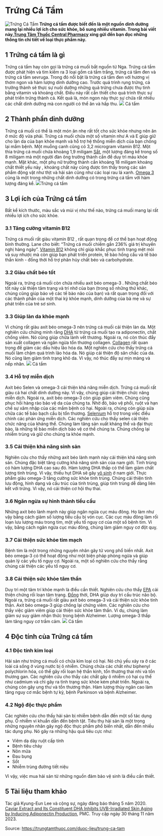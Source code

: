# Trứng Cá Tầm

![Trứng Cá Tầm](https://trungtamthuoc.com/images/others/trung-ca-tam-1-1608.jpg)
**Trứng cá tầm được biết đến là một nguồn dinh dưỡng mang lại nhiều lợi ích cho sức khỏe, bổ sung nhiều vitamin. Trong bài viết này,[Trung Tâm Thuốc Central Pharmacy](https://trungtamthuoc.com/ "Trung Tâm Thuốc Central Pharmacy") xing gửi đến bạn đọc những thông tin chi tiết về loại thực phẩm này.**
##  1 Trứng cá tầm là gì
Trứng cá tầm hay còn gọi là trứng cá muối bắt nguồn từ Nga. Trứng cá tầm được phát hiện và tìm kiếm ra 3 loại gồm cá tầm trắng, trứng cá tầm đen và trứng cá tầm sevruga. Trong đó nổi bật là trứng cá tầm đen với hương vị thơm ngon và hàm lượng dinh dưỡng cao.
Trước quá trình rụng trứng, cá trưởng thành sẽ thực sự nuôi dưỡng những quả trứng chưa được thụ tinh bằng vitamin và khoáng chất. Điều này rất cần thiết cho quá trình thực sự phát triển trứng thành cá. Kết quả là, món ngon này thực sự chứa rất nhiều các chất dinh dưỡng mà con người có thể ăn và hấp thu.
![](https://trungtamthuoc.com/images/item/trung-ca-tam-3.jpg) Cá tầm
##  2 Thành phần dinh dưỡng
Trứng cá muối có thể là một món ăn nhẹ rất tốt cho sức khỏe nhưng nên ăn ở mức độ vừa phải. Trứng cá muối chứa một số vitamin như A và E giúp giữ cho làn da của bạn khỏe mạnh và hỗ trợ hệ thống miễn dịch của bạn chống lại mầm bệnh. Một muỗng canh cũng có 3,2 microgram vitamin B12. 
Một thìa trứng cá muối chứa khoảng 1,9 miligam [Sắt](https://trungtamthuoc.com/hoat-chat/sat "Sắt"), một lượng đáng kể trong số 8 miligam mà một người đàn ông trưởng thành cần để duy trì máu khỏe mạnh. Mặt khác, một phụ nữ trưởng thành cần khoảng 18 miligam khoáng chất thiết yếu này , khoáng chất này cũng được tìm thấy trong các sản phẩm động vật như thịt và hải sản cũng như các loại rau lá xanh.
[Omega 3](https://trungtamthuoc.com/hoat-chat/omega-3 "Omega 3") cũng là một trong những chất dinh dưỡng có trong trứng cá tầm với hàm lượng đáng kể. 
![](https://trungtamthuoc.com/images/item/trung-ca-tam-2.jpg)Trứng cá tầm
##  3 Lợi ích của Trứng cá tầm
Bất kể kích thước, màu sắc và mùi vị như thế nào, trứng cá muối mang lại rất nhiều lợi ích cho sức khỏe.
### 3.1 Tăng cường vitamin B12
Trứng cá muối rất giàu vitamin B12 , rất quan trọng để cơ thể bạn hoạt động bình thường. Lane cho biết: “Trứng cá muối chiếm gần 236% giá trị khuyến nghị hàng ngày”. [Vitamin B12](https://trungtamthuoc.com/hoat-chat/vitamin-b12 "Vitamin B12") không chỉ giúp khắc phục tình trạng mệt mỏi và suy nhược mà còn giúp bạn phát triển protein, tế bào hồng cầu và tế bào thần kinh - đồng thời hỗ trợ phân hủy chất béo và carbohydrate.
### 3.2 Giàu chất béo tốt
Ngoài ra, trứng cá muối còn chứa nhiều axit béo omega-3 . Những chất béo tốt này cải thiện tâm trạng và trí nhớ của bạn (trong số những thứ khác, chúng cũng giúp bảo vệ các tế bào não của bạn) và rất quan trọng đối với các thành phần của một thai kỳ khỏe mạnh, dinh dưỡng của bà mẹ và sự phát triển của trẻ sơ sinh.
### 3.3 Giúp làn da khỏe mạnh
Vì chúng rất giàu axit béo omega-3 nên trứng cá muối cải thiện làn da. Một nghiên cứu chứng minh rằng [DHA](https://trungtamthuoc.com/hoat-chat/dha "DHA") từ trứng cá muối tạo ra adiponectin, chất chống viêm. Nó cũng giúp chữa lành vết thương. Ngoài ra, nó còn thúc đẩy sản xuất collagen và ngăn ngừa tổn thương collagen. [Collagen](https://trungtamthuoc.com/hoat-chat/collagen "Collagen") rất quan trọng để giảm các dấu hiệu lão hóa da. 
Một nghiên cứu cho thấy trứng cá muối làm chậm quá trình lão hóa da. Nó giúp cải thiện độ săn chắc của da. Nó cũng làm giảm tình trạng khô da. Vì vậy, nó thúc đẩy sự mịn màng và nếp nhăn.
![](https://trungtamthuoc.com/images/item/trung-ca-tam-4.jpg) Cá tầm
### 3.4 Hỗ trợ miễn dịch
Axit béo Selen và omega-3 cải thiện khả năng miễn dịch. Trứng cá muối rất giàu cả hai chất dinh dưỡng này. Vì vậy, chúng giúp cải thiện chức năng miễn dịch. Ngoài ra, axit béo omega-3 còn giúp giảm viêm. Chúng cũng phục hồi hàng rào bảo vệ da của chúng ta. Nhờ đó, bảo vệ phổi, ruột và hạn chế sự xâm nhập của các mầm bệnh có hại. Ngoài ra, chúng còn giúp sửa chữa các tế bào bạch cầu bị tổn thương. [Selenium](https://trungtamthuoc.com/hoat-chat/selenium "Selenium") hỗ trợ trong việc điều chỉnh các phản ứng miễn dịch. Các nghiên cứu cho thấy selen cải thiện chức năng của kháng thể. Chúng làm tăng sản xuất kháng thể và đại thực bào, là những tế bào miễn dịch bảo vệ cơ thể chúng ta. Chúng chống lại nhiễm trùng và giữ cho chúng ta khỏe mạnh. 
### 3.5 Cải thiện khả năng sinh sản
Nghiên cứu cho thấy những axit béo lành mạnh này cải thiện khả năng sinh sản. Chúng đặc biệt tăng cường khả năng sinh sản của nam giới. Tinh trùng có hàm lượng DHA cao sau đó. Hàm lượng DHA thấp có thể làm giảm chất lượng tinh trùng. Vì vậy, thiếu hụt DHA sẽ gây [vô sinh](https://trungtamthuoc.com/bai-viet/nguyen-nhan-cach-dieu-tri-va-phong-benh-vo-sinh-chung-o-nu-gioi-va-nam-gioi "vô sinh") ở nam giới.
Thực phẩm giàu omega-3 tăng cường sức khỏe tinh trùng. Chúng cải thiện tính lưu động, hình dạng và cấu trúc của tinh trùng, giúp tinh trùng dễ dàng liên kết với trứng. Vì vậy, nó cải thiện cơ hội thụ thai.
### 3.6 Ngăn ngừa sự hình thành tiểu cầu 
Những axit béo lành mạnh này giúp ngăn ngừa cục máu đông. Họ làm như vậy bằng cách giảm số lượng tiểu cầu bị vón cục. Các cục máu đông làm rối loạn lưu lượng máu trong tim, một yếu tố nguy cơ của một số bệnh tim. Vì vậy, bằng cách ngăn ngừa cục máu đông, chúng làm giảm nguy cơ đột quỵ.
### 3.7 Cải thiện sức khỏe tim mạch
Bệnh tim là một trong những nguyên nhân gây tử vong phổ biến nhất. Axit béo omega-3 có thể hoạt động như một biện pháp phòng ngừa và giúp quản lý các yếu tố nguy cơ. Ngoài ra, một số nghiên cứu cho thấy rằng chúng cải thiện các yếu tố nguy cơ.
### 3.8 Cải thiện sức khỏe tâm thần
Duy trì một tâm trí khỏe mạnh là điều cần thiết. Nghiên cứu cho thấy [EPA](https://trungtamthuoc.com/hoat-chat/epa "EPA") cải thiện chứng rối loạn tâm trạng. [Đồng](https://trungtamthuoc.com/hoat-chat/dong "Đồng") thời, DHA giúp duy trì cấu trúc não bộ. Ngoài ra, trứng cá muối rất giàu axit béo omega-3 và cải thiện sức khỏe tinh thần. Axit béo omega-3 giúp chống lại chứng viêm. Các nghiên cứu cho thấy việc giảm viêm giúp cải thiện sức khỏe tâm thần. Ví dụ, chúng làm giảm sự suy giảm nhận thức trong bệnh Alzheimer. Lượng omega-3 thấp làm tăng nguy cơ trầm cảm.
![](https://trungtamthuoc.com/images/item/trung-ca-tam-5.jpg) Cá tầm
##  4 Độc tính của Trứng cá tầm
### 4.1 Độc tính kim loại
Hải sản như trứng cá muối có chứa kim loại có hại. Nó chủ yếu xảy ra ở các loài cá sống ở vùng nước bị ô nhiễm. Chúng chứa các chất như biphenyl polychlorin hóa, có thể gây rối loạn hệ thần kinh, tổn thương thai nhi và tổn thương gan. 
Các nghiên cứu cho thấy các chất gây ô nhiễm có hại cụ thể như cadmium và chì gây ra tình trạng sức khỏe kém phát triển. Ngoài ra, chúng còn gây ung thư và tổn thương thận. Hàm lượng thủy ngân cao làm tăng nguy cơ mắc bệnh tự kỷ, bệnh Parkinson và bệnh Alzheimer.
### 4.2 Ngộ độc thực phẩm
Các nghiên cứu cho thấy hải sản bị nhiễm bệnh dẫn đến một số tác dụng phụ. Ô nhiễm vi khuẩn dẫn đến bệnh tật. Tiêu thụ hải sản là một trong những nguyên nhân gây ngộ độc thực phẩm phổ biến nhất, dẫn đến nhiều tác dụng phụ. Nó gây ra những hậu quả tiêu cực như:
  * Viêm dạ dày ruột cấp tính
  * Bệnh tiêu chảy
  * Nôn mửa
  * Đau bụng
  * Sốt
  * Nhiễm trùng đường tiết niệu


Vì vậy, việc mua hải sản từ những nguồn đảm bảo vệ sinh là điều cần thiết.
##  5 Tài liệu tham khảo
Tác giả Kyung-Eun Lee và cộng sự, ngày đăng báo tháng 5 năm 2020. [Caviar Extract and Its Constituent DHA Inhibits UVB-Irradiated Skin Aging by Inducing Adiponectin Production](https://www.ncbi.nlm.nih.gov/pmc/articles/PMC7246982/), PMC. Truy cập ngày 30 tháng 11 năm 2023.


Source: https://trungtamthuoc.com/duoc-lieu/trung-ca-tam